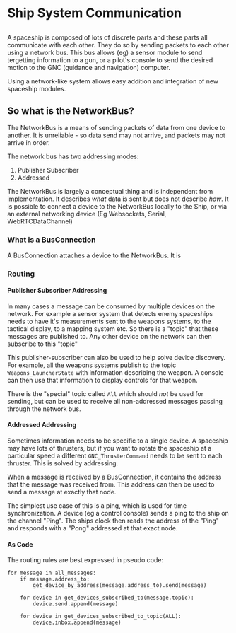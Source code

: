 # Ship System Communication
##
A spaceship is composed of lots of discrete parts and these
parts all communicate with each other. They do so by sending packets
to each other using a network bus. This bus allows (eg) a sensor
module to send tergetting information to a gun, or a pilot's console
to send the desired motion to the GNC (guidance and navigation) computer.

Using a network-like system allows easy addition and integration of new
spaceship modules.

## So what is the NetworkBus?
The NetworkBus is a means of sending packets of data from one device to
another. It is unreliable - so data send may not arrive, and packets may not
arrive in order. 

The network bus has two addressing modes:
1. Publisher Subscriber
2. Addressed

The NetworkBus is largely a conceptual thing and is independent from implementation.
It describes *what* data is sent but does not describe *how*.
It is possible to connect a device to the NetworkBus locally to the Ship,
or via an external networking device (Eg Websockets, Serial, WebRTCDataChannel) 


### What is a BusConnection
A BusConnection attaches a device to the NetworkBus. It is 


### Routing
#### Publisher Subscriber Addressing
In many cases a message can be consumed by multiple devices on the network.
For example a sensor system that detects enemy spaceships needs to have
it's measurements sent to the weapons systems, to the tactical display,
to a mapping system etc. So there is a "topic" that these messages are
published to. Any other device on the network can then subscribe to this "topic"

This publisher-subscriber can also be used to help solve device discovery.
For example, all the weapons systems publish to the topic `Weapons_LauncherState`
with information describing the weapon. A console can then use that information
to display controls for that weapon.

There is the "special" topic called `All` which should *not* be used for
sending, but can be used to receive all non-addressed messages passing through
the network bus.

#### Addressed Addressing
Sometimes information needs to be specific to a single device. A spaceship
may have lots of thrusters, but if you want to rotate the spaceship at a
particular speed a different `GNC_ThrusterCommand` needs to be sent to 
each thruster. This is solved by addressing.

When a message is received by a BusConnection, it contains the address
that the message was received from. This address can then be used
to send a message at exactly that node. 

The simplest use case of this is a ping, which is used for time synchronization.
A device (eg a control console) sends a ping to the ship on the channel "Ping".
The ships clock then reads the address of the "Ping" and responds with a "Pong" addressed
at that exact node.

#### As Code
The routing rules are best expressed in pseudo code:
```
for message in all_messages:
    if message.address_to:
        get_device_by_address(message.address_to).send(message)
    
    for device in get_devices_subscribed_to(message.topic):
        device.send.append(message)

    for device in get_devices_subscribed_to_topic(ALL):
        device.inbox.append(message)
		
```
